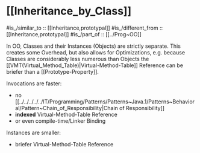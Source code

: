 
# [[Inheritance_by_Class]] 

#is_/similar_to :: [[Inheritance,prototypal]] 
#is_/different_from  :: [[Inheritance,prototypal]] 
#is_/part_of :: [[../Prog~OO]]

In OO, Classes and their Instances (Objects) are strictly separate. 
This creates some Overhead, but also allows for Optimizations, 
e.g. because Classes are considerably less numerous than Objects 
the [[VMT(Virtual_Method_Table)|Virtual-Method-Table]] Reference can be briefer than a  [[Prototype-Property]]. 

Invocations are faster: 
- no [[../../../../../IT/Programming/Patterns/Patterns~Java.1/Patterns~Behavioral/Pattern~Chain_of_Responsibility|Chain of Responsibility]] 
- __indexed__ Virtual-Method-Table Reference 
- or even compile-time/Linker Binding 

Instances are smaller: 
- briefer Virtual-Method-Table Reference 

